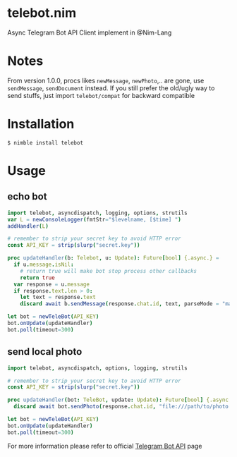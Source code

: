 # telebot.nim
Async Telegram Bot API Client implement in @Nim-Lang

Notes
=====
From version 1.0.0, procs likes `newMessage`, `newPhoto`,.. are gone, use `sendMessage`, `sendDocument` instead.
If you still prefer the old/ugly way to send stuffs, just import `telebot/compat` for backward compatible

Installation
============
```
$ nimble install telebot
```

Usage
=====

## echo bot
```nim
import telebot, asyncdispatch, logging, options, strutils
var L = newConsoleLogger(fmtStr="$levelname, [$time] ")
addHandler(L)

# remember to strip your secret key to avoid HTTP error
const API_KEY = strip(slurp("secret.key"))

proc updateHandler(b: Telebot, u: Update): Future[bool] {.async.} =
  if u.message.isNil:
    # return true will make bot stop process other callbacks
    return true
  var response = u.message
  if response.text.len > 0:
    let text = response.text
    discard await b.sendMessage(response.chat.id, text, parseMode = "markdown", disableNotification = true, replyParameters = ReplyParameters(messageId: response.messageId))

let bot = newTeleBot(API_KEY)
bot.onUpdate(updateHandler)
bot.poll(timeout=300)

```

## send local photo
```nim
import telebot, asyncdispatch, options, logging, strutils

# remember to strip your secret key to avoid HTTP error
const API_KEY = strip(slurp("secret.key"))

proc updateHandler(bot: TeleBot, update: Update): Future[bool] {.async.} =
  discard await bot.sendPhoto(response.chat.id, "file:///path/to/photo.jpg")

let bot = newTeleBot(API_KEY)
bot.onUpdate(updateHandler)
bot.poll(timeout=300)
```
For more information please refer to official [Telegram Bot API](https://core.telegram.org/bots/api) page
